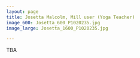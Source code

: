 ```yaml
---
layout: page
title: Josetta Malcolm, Mill user (Yoga Teacher)
image_600: Josetta_600_P1020235.jpg
image_large: Josetta_1600_P1020235.jpg

---
```

TBA
